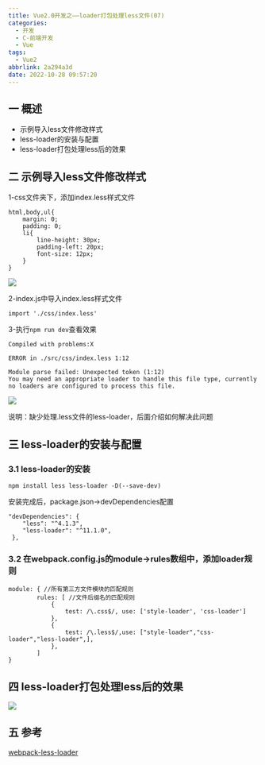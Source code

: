 ```yaml
---
title: Vue2.0开发之——loader打包处理less文件(07)
categories:
  - 开发
  - C-前端开发
  - Vue
tags:
  - Vue2
abbrlink: 2a294a3d
date: 2022-10-28 09:57:20
---
```

## 一 概述

* 示例导入less文件修改样式
* less-loader的安装与配置
* less-loader打包处理less后的效果

<!--more-->

## 二 示例导入less文件修改样式

1-css文件夹下，添加index.less样式文件

```
html,body,ul{
    margin: 0;
    padding: 0;
    li{
        line-height: 30px;
        padding-left: 20px;
        font-size: 12px;
    }
}
```

![][1]

2-index.js中导入index.less样式文件

```
import './css/index.less'
```

3-执行`npm run dev`查看效果

```
Compiled with problems:X

ERROR in ./src/css/index.less 1:12

Module parse failed: Unexpected token (1:12)
You may need an appropriate loader to handle this file type, currently no loaders are configured to process this file.
```

![][2]

说明：缺少处理.less文件的less-loader，后面介绍如何解决此问题

## 三 less-loader的安装与配置

### 3.1 less-loader的安装

```
npm install less less-loader -D(--save-dev)
```

安装完成后，package.json->devDependencies配置

```
"devDependencies": {
    "less": "^4.1.3",
    "less-loader": "^11.1.0",
 },
```

### 3.2 在webpack.config.js的module->rules数组中，添加loader规则

```
module: { //所有第三方文件模块的匹配规则
        rules: [ //文件后缀名的匹配规则
            {
                test: /\.css$/, use: ['style-loader', 'css-loader']
            },
            {
                test: /\.less$/,use: ["style-loader","css-loader","less-loader",],
            },
        ]
}
```

## 四 less-loader打包处理less后的效果
![][3]

## 五 参考

[webpack-less-loader][00]



[00]:https://webpack.js.org/loaders/less-loader/#root
[1]:https://cdn.staticaly.com/gh/PGzxc/CDN/master/blog-vue/vue02-07-index-less-create.png
[2]:https://cdn.staticaly.com/gh/PGzxc/CDN/master/blog-vue/vue02-07-index-less-run-error.png
[3]:https://cdn.staticaly.com/gh/PGzxc/CDN/master/blog-vue/vue02-07-index-less-run-correct.png